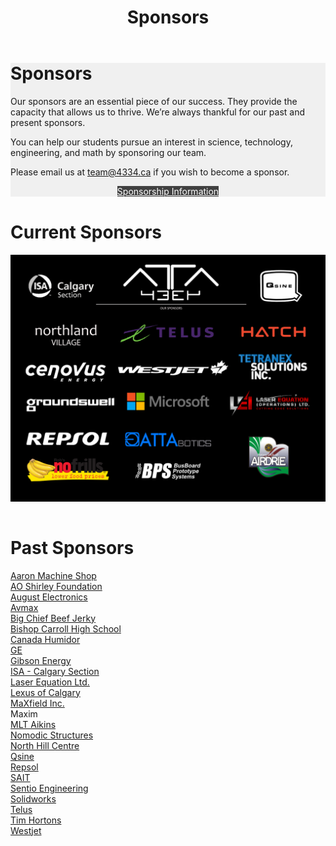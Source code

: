﻿---
layout: default
title: Sponsors
files: |
 <script src="/resources/js/imageMapResizer.min.js"></script>
---
<div class="container">
	<div class="row">
		<div class="col-md-12" style="background-color: #f0f0f0">
			<h1>Sponsors</h1>
			<!--Desscription of our sponsors-->
			<p>Our sponsors are an essential piece of our success. They provide the capacity that allows us to thrive. We’re always thankful
				for our past and present sponsors.</p>
			<p>You can help our students pursue an interest in science, technology, engineering, and math by sponsoring our team.</p>
			<!--Links to our email-->
			<p>Please email us at
				<a href="mailto:team@4334.ca?Subject=Team%20Inquiry" target="_top">team@4334.ca</a>
				if you wish to become a sponsor.</p>
			<div class="button-box col-md-12" style="text-align: center">
				<a class="btn btn-info" href="/resources/pdf/sponsorship.pdf" role="button" style="background: #404040; border-radius: 0px; color: white; margin-top: 0px; margin-bottom: 15px">
					Sponsorship Information</a>
			</div>
		</div>
	</div>
	<div class="row">
		<div class="col-md-12" style="padding-top: 1px;">
			<!--List of our current sponsors-->
			<h1>Current Sponsors</h1>
			<div class="row">
			</div>
			<img class="img-fluid" src="/resources/img/banner.png" usemap="#image-map" style="margin-bottom:15px">
			<!-- Image Map Generated by http://www.image-map.net/ -->
			<map name="image-map">
				<area target="" alt="ISA Calgary" title="ISA Calgary" href="https://isacalgary.ca/" coords="58,78,390,231" shape="rect">
				<area target="" alt="Northland Village" title="Northland Village" href="https://northlandvillagemall.ca/" coords="93,299,410,435" shape="rect">
				<area target="" alt="Telus" title="Telus" href="https://www.telus.com/" coords="488,299,965,422" shape="rect">
				<area target="" alt="Qsine" title="Qsine" href="http://qsine.ca/" coords="1111,47,1348,236" shape="rect">
				<area target="" alt="Westjet" title="Westjet" href="https://www.westjet.com/" coords="471,474,1011,577" shape="rect">
				<area target="" alt="Groundswell" title="Groundswell" href="http://groundswellgroup.ca/" coords="52,634,499,729" shape="rect">
				<area target="" alt="Laser Equations" title="Laser Equations" href="http://laserequation.com/" coords="970,606,1396,751" shape="rect">
				<area target="" alt="Hatch Engineering" title="Hatch Engineering" href="https://www.hatch.com/" coords="1034,295,1377,409" shape="rect">
				<area target="" alt="Tetranex Solutions" title="Tetranex Solutions" href="https://www.tetranex.com/" coords="1031,435,1376,584" shape="rect">
				<area target="" alt="Cenovus Energy" title="Cenovus Energy" href="https://www.cenovus.com/" coords="48,463,460,598" shape="rect">
				<area target="" alt="Microsoft" title="Microsoft" href="https://www.microsoft.com/" coords="515,606,938,735" shape="rect">
				<area target="" alt="Repsol Canada" title="Repsol Canada" href="https://www.repsol.ca/" coords="60,782,473,899" shape="rect">
				<area target="" alt="Attabotics" title="Attabotics" href="https://www.attabotics.com/" coords="503,773,950,907" shape="rect">
				<area target="" alt="Rob's No Frills" title="Rob's No Frills" href="https://www.nofrills.ca/" coords="60,913,487,1059" shape="rect">
				<area target="" alt="BusBoard Prototype Systems" title="BusBoard Prototype Systems" href="https://www.busboard.com/" coords="545,929,895,1062" shape="rect">
				<area target="" alt="Airdrie Rotary Club" title="Airdrie Rotary Club" href="https://portal.clubrunner.ca/939" coords="1055,795,1316,1053" shape="rect">
			</map>		
		</div>
		<script>imageMapResize();</script>
	</div>
	<div class="col-md-12">
		<div class="row">
			<!--List of our past sponsors-->
			<h1>Past Sponsors</h1>
		</div>
		<div class="row" style="margin-bottom:15px;">
			<div class="col-sm-3">
				<a href="http://www.aaronmachineshop.com/">Aaron Machine Shop</a>
			</div>
			<div class="col-sm-3">
				<a href="http://www.aoshirley.com/index.html">AO Shirley Foundation</a>
			</div>
			<div class="col-sm-3">
				<a href="https://aeicm.com/">August Electronics</a>
			</div>
			<div class="col-sm-3">
				<a href="http://www.avmax.com/">Avmax</a>
			</div>
			<div class="col-sm-3">
				<a href="https://bigchiefmeatsnacks.com/">Big Chief Beef Jerky</a>
			</div>
			<div class="col-sm-3">
				<a href="https://www.cssd.ab.ca/schools/bishopcarroll/Pages/default.aspx">Bishop Carroll High School</a>
			</div>
			<div class="col-sm-3">
				<a href="http://www.canadahumidor.com/">Canada Humidor</a>
			</div>
			<div class="col-sm-3">
				<a href="https://www.ge.com/ca/en">GE</a>
			</div>
			<div class="col-sm-3">
				<a href="https://www.gibsonenergy.com/">Gibson Energy</a>
			</div>
			<div class="col-sm-3">
				<a href="https://isacalgary.ca/">ISA - Calgary Section</a>
			</div>
			<div class="col-sm-3">
				<a href="http://www.laserequation.com/">Laser Equation Ltd.</a>
			</div>
			<div class="col-sm-3">
				<a href="http://www.lexusofcalgary.com/">Lexus of Calgary</a>
			</div>
			<div class="col-sm-3">
				<a href="https://maxfield.ca/">MaXfield Inc.</a>
			</div>
			<div class="col-sm-3">
				Maxim
			</div>
			<div class="col-sm-3">
				<a href="https://www.mltaikins.com/">MLT Aikins</a>
			</div>
			<div class="col-sm-3">
				<a href="http://www.nomodic.com/">Nomodic Structures</a>
			</div>
			<div class="col-sm-3">
				<a href="http://northhillcentre.com/">North Hill Centre</a>
			</div>
			<div class="col-sm-3">
				<a href="http://qsine.ca/">Qsine</a>
			</div>
			<div class="col-sm-3">
				<a href="https://www.repsol.com">Repsol</a>
			</div>
			<div class="col-sm-3">
				<a href="http://www.sait.ca/">SAIT</a>
			</div>
			<div class="col-sm-3">
				<a href="http://sentio.ca/">Sentio Engineering</a>
			</div>
			<div class="col-sm-3">
				<a href="https://www.solidworks.com/">Solidworks</a>
			</div>
			<div class="col-sm-3">
				<a href="https://www.telus.com/">Telus</a>
			</div>
			<div class="col-sm-3">
				<a href="http://www.timhortons.com">Tim Hortons</a>
			</div>
			<div class="col-sm-3">
				<a href="https://www.westjet.com">Westjet</a>
			</div>
		</div>
	</div>
</div>